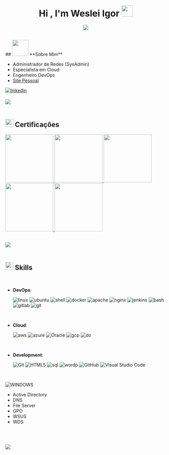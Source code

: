 
<h1 align="center"><b>Hi , I'm Weslei Igor </b><picture><img src="https://media.giphy.com/media/hvRJCLFzcasrR4ia7z/giphy.gif" width="35"></picture></h1>
<!--  -->
<p align="center">
  <a href="https://github.com/DenverCoder1/readme-typing-svg"><img src="https://readme-typing-svg.herokuapp.com?font=Time+New+Roman&color=cyan&size=25&center=true&vCenter=true&width=600&height=100&lines=Weslei+Igor..;Adminstrador+de+Redes;SysAdmin;DevOps;Especialista+Cloud;Cloud+engineer;Network+Adminstrator"></a>
</p>

<br>
## <picture><img src = "https://github.com/Wesleiigor/Westi_home/blob/master/img/gif/hack.gif" width = 50px></picture> **Sobre Mim**

<br>

- Administrador de Redes (SysAdmin)
- Especialista em Cloud
- Engenheiro DevOps
- [Site Pessoal](https://wesleiigor.com)
<a href="https://linkedin.com/in/Wesleiigor" target="_blank">
<img src="https://img.shields.io/badge/linkedin-%2300acee.svg?color=405DE6&style=for-the-badge&logo=linkedin&logoColor=white" alt=linkedin style="margin-bottom: 5px;"/>
</a>



<picture><img src="https://github.com/Wesleiigor/Westi_home/blob/master/img/gif/line.gif"></picture><br><br>

## <picture><img src="https://github.com/Wesleiigor/Westi_home/blob/master/img/gif/cert1.gif" width ="25"></picture><b> Certificações</b>

<a href="https://catalog-education.oracle.com/pls/certview/sharebadge?id=3BCB8CB68DD3791E81F4725AB89FB6CB2C5CA4D42AEBDE3790D3D62187DECDC6" target="_blank">
<img src="https://github.com/Wesleiigor/Westi_home/blob/master/png/1.png" width = "150" >
</a>
<a href="https://catalog-education.oracle.com/pls/certview/sharebadge?id=735ECA852AFF911D8155D78D946123C0318682C0C0A9DFE812B44C5A7773BCF0" target="_blank">
<img src="https://github.com/Wesleiigor/Westi_home/blob/master/png/2.png" width = "150" >
</a>
<a href="https://www.credly.com/badges/a7da2c5e-d99b-4453-87df-1ac94af8c253?source=linked_in_profile" target="_blank">
<img src="https://github.com/Wesleiigor/Westi_home/blob/master/png/3.png" width = "150" >
</a>
<a href="https://www.credly.com/badges/c69ecb59-308e-42e5-9ca8-79754b932776/linked_in" target="_blank">
<img src="https://github.com/Wesleiigor/Westi_home/blob/master/png/4.png" width = "150" >
</a>
<a href="https://www.credly.com/badges/4576615f-af33-45c5-a73b-9da1a33e4833/linked_in_profile" target="_blank">
<img src="https://github.com/Wesleiigor/Westi_home/blob/master/png/5.png" width = "150" >
</a>
<br>
<br>

<picture><img src="https://github.com/Wesleiigor/Westi_home/blob/master/img/gif/line.gif"></picture><br><br>

## <picture><img src="https://github.com/Wesleiigor/Westi_home/blob/master/img/gif/code.gif" width ="25"></picture><b> Skills</b>
<br>

<p align="center">
    
- **DevOps**:

  ![linux](https://img.shields.io/badge/Linux-FCC624.svg?style=for-the-badge&logo=Linux&logoColor=black)
  ![ubuntu](https://img.shields.io/badge/Ubuntu-E95420.svg?style=for-the-badge&logo=Ubuntu&logoColor=white)
  ![shell](https://img.shields.io/badge/Shell-FFD500.svg?style=for-the-badge&logo=Shell&logoColor=black)
  ![docker](https://img.shields.io/badge/Docker-2496ED.svg?style=for-the-badge&logo=Docker&logoColor=white)
  ![apache](https://img.shields.io/badge/Apache-D22128.svg?style=for-the-badge&logo=Apache&logoColor=white)
  ![nginx](https://img.shields.io/badge/NGINX-009639.svg?style=for-the-badge&logo=NGINX&logoColor=white)
  ![jenkins](https://img.shields.io/badge/Jenkins-D24939.svg?style=for-the-badge&logo=Jenkins&logoColor=white)
  ![bash](https://img.shields.io/badge/GNU%20Bash-4EAA25.svg?style=for-the-badge&logo=GNU-Bash&logoColor=white)
  ![gitlab](https://img.shields.io/badge/GitLab-FC6D26.svg?style=for-the-badge&logo=GitLab&logoColor=white)
  ![git](https://img.shields.io/badge/Git-F05032.svg?style=for-the-badge&logo=Git&logoColor=white)

<br>

- **Cloud**:

  ![aws](https://img.shields.io/badge/Amazon%20AWS-232F3E.svg?style=for-the-badge&logo=Amazon-AWS&logoColor=white)
  ![azure](https://img.shields.io/badge/Microsoft%20Azure-0078D4.svg?style=for-the-badge&logo=Microsoft-Azure&logoColor=white)
  ![Oracle](https://img.shields.io/badge/Oracle-F80000.svg?style=for-the-badge&logo=Oracle&logoColor=white)
  ![gcp](https://img.shields.io/badge/Google%20Cloud-4285F4.svg?style=for-the-badge&logo=Google-Cloud&logoColor=white)
  ![do](https://img.shields.io/badge/DigitalOcean-0080FF.svg?style=for-the-badge&logo=DigitalOcean&logoColor=white)
  
    
<br>

- **Development**:

  ![Git](https://img.shields.io/badge/PHP-777BB4.svg?style=for-the-badge&logo=PHP&logoColor=white)
  ![HTML5](https://img.shields.io/badge/HTML5%20-%23E34F26.svg?style=for-the-badge&logo=html5&logoColor=white)
  ![sql](https://img.shields.io/badge/MySQL-4479A1.svg?style=for-the-badge&logo=MySQL&logoColor=white)
  ![wordp](https://img.shields.io/badge/WordPress-21759B.svg?style=for-the-badge&logo=WordPress&logoColor=white)
  ![GitHub](https://img.shields.io/badge/github-%23121011.svg?style=for-the-badge&logo=github&logoColor=white)
  ![Visual Studio Code](https://img.shields.io/badge/Visual%20Studio%20Code-0078d7.svg?style=for-the-badge&logo=visual-studio-code&logoColor=white)

<br>

![WINDOWS](https://img.shields.io/badge/Windows-0078D4.svg?style=for-the-badge&logo=Windows&logoColor=white)
- Active Directory
- DNS
- File Server
- GPO
- WSUS
- WDS
    
<br>   

<br>

<picture><img src="https://github.com/Wesleiigor/Westi_home/blob/master/img/gif/line.gif"></picture><br><br>
